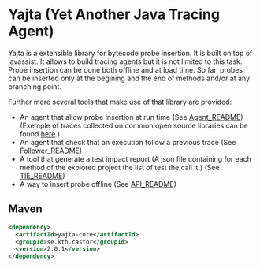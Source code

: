 # Yajta (Yet Another Java Tracing Agent)

Yajta is a extensible library for bytecode probe insertion. It is built on top of javassist. It allows to build tracing agents but it is not limited to this task. Probe insertion can be done both offline and at load time. So far, probes can be inserted only at the begining and the end of methods and/or at any branching point.

Further more several tools that make use of that library are provided:

 * An agent that allow probe insertion at run time (See [Agent_README](Agent_README.md)) (Exemple of traces collected on common open source libraries can be found [here](https://github.com/KTH/execution-traces).)
 * An agent that check that an execution follow a previous trace (See [Follower_README](Follower_README.md))
 * A tool that generate a test impact report (A json file containing for each method of the explored project the list of test the call it.) (See [TIE_README](TIE_README.md))
 * A way to insert probe offline (See [API_README](API_README.md))

## Maven

```xml
<dependency>
  <artifactId>yajta-core</artifactId>
  <groupId>se.kth.castor</groupId>
  <version>2.0.1</version>
</dependency>
```
